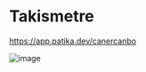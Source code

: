 # Takismetre
 https://app.patika.dev/canercanbo

![image](https://user-images.githubusercontent.com/107541646/217902557-78ac95b1-4c5d-4906-a6d9-60cf21a9f3c0.png)
